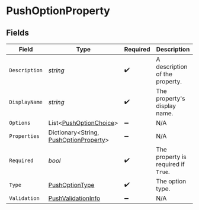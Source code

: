 # PushOptionProperty


## Fields

| Field                                                                               | Type                                                                                | Required                                                                            | Description                                                                         |
| ----------------------------------------------------------------------------------- | ----------------------------------------------------------------------------------- | ----------------------------------------------------------------------------------- | ----------------------------------------------------------------------------------- |
| `Description`                                                                       | *string*                                                                            | :heavy_check_mark:                                                                  | A description of the property.                                                      |
| `DisplayName`                                                                       | *string*                                                                            | :heavy_check_mark:                                                                  | The property's display name.                                                        |
| `Options`                                                                           | List<[PushOptionChoice](../../Models/Shared/PushOptionChoice.md)>                   | :heavy_minus_sign:                                                                  | N/A                                                                                 |
| `Properties`                                                                        | Dictionary<String, [PushOptionProperty](../../Models/Shared/PushOptionProperty.md)> | :heavy_minus_sign:                                                                  | N/A                                                                                 |
| `Required`                                                                          | *bool*                                                                              | :heavy_check_mark:                                                                  | The property is required if `True`.                                                 |
| `Type`                                                                              | [PushOptionType](../../Models/Shared/PushOptionType.md)                             | :heavy_check_mark:                                                                  | The option type.                                                                    |
| `Validation`                                                                        | [PushValidationInfo](../../Models/Shared/PushValidationInfo.md)                     | :heavy_minus_sign:                                                                  | N/A                                                                                 |